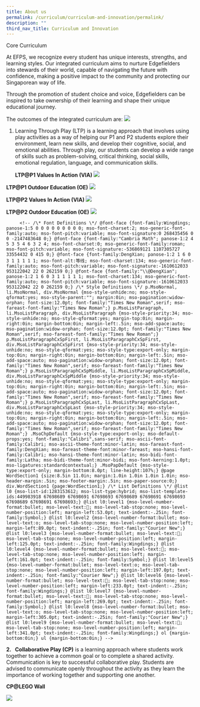 ```yaml
---
title: About us
permalink: /curriculum/curriculum-and-innovation/permalink/
description: ""
third_nav_title: Curriculum and Innovation
---
```

Core Curriculum

At EFPS, we recognize every student has unique interests, strengths, and learning styles.  Our integrated curriculum aims to nurture Edgefielders into&nbsp;stewards of their world, capable of navigating the future with confidence, making a positive impact to the community and protecting our Singaporean way of life.

Through the promotion of student choice and voice, Edgefielders can be inspired to take ownership of their learning and shape their unique educational journey.

The outcomes of the integrated curriculum are:
![](/images/curriculuminnovation1.png)

1.	Learning Through Play (LTP) is a learning approach that involves using play activities as a way of helping our P1 and P2 students explore their environment, learn new skills, and develop their cognitive, social, and emotional abilities.  Through play, our students can develop a wide range of skills such as problem-solving, critical thinking, social skills, emotional regulation, language, and communication skills.

     **LTP@P1 Values In Action (VIA)**
![](/images/curriculuminnovation2.jpg)

  
 **LTP@P1 Outdoor Education (OE)**
 ![](/images/curriculuminnovation%203.png)
 
**LTP@P2 Values In Action (VIA)**
![](/images/curriculuminnovation%204.png)


**LTP@P2 Outdoor Education (OE)**
![](/images/curriculuminnovation%205.png)

         <!-- /\* Font Definitions \*/ @font-face {font-family:Wingdings; panose-1:5 0 0 0 0 0 0 0 0 0; mso-font-charset:2; mso-generic-font-family:auto; mso-font-pitch:variable; mso-font-signature:0 268435456 0 0 -2147483648 0;} @font-face {font-family:"Cambria Math"; panose-1:2 4 5 3 5 4 6 3 2 4; mso-font-charset:0; mso-generic-font-family:roman; mso-font-pitch:variable; mso-font-signature:-536869121 1107305727 33554432 0 415 0;} @font-face {font-family:DengXian; panose-1:2 1 6 0 3 1 1 1 1 1; mso-font-alt:等线; mso-font-charset:134; mso-generic-font-family:auto; mso-font-pitch:variable; mso-font-signature:-1610612033 953122042 22 0 262159 0;} @font-face {font-family:"\\@DengXian"; panose-1:2 1 6 0 3 1 1 1 1 1; mso-font-charset:134; mso-generic-font-family:auto; mso-font-pitch:variable; mso-font-signature:-1610612033 953122042 22 0 262159 0;} /\* Style Definitions \*/ p.MsoNormal, li.MsoNormal, div.MsoNormal {mso-style-unhide:no; mso-style-qformat:yes; mso-style-parent:""; margin:0in; mso-pagination:widow-orphan; font-size:12.0pt; font-family:"Times New Roman",serif; mso-fareast-font-family:"Times New Roman";} p.MsoListParagraph, li.MsoListParagraph, div.MsoListParagraph {mso-style-priority:34; mso-style-unhide:no; mso-style-qformat:yes; margin-top:0in; margin-right:0in; margin-bottom:0in; margin-left:.5in; mso-add-space:auto; mso-pagination:widow-orphan; font-size:12.0pt; font-family:"Times New Roman",serif; mso-fareast-font-family:"Times New Roman";} p.MsoListParagraphCxSpFirst, li.MsoListParagraphCxSpFirst, div.MsoListParagraphCxSpFirst {mso-style-priority:34; mso-style-unhide:no; mso-style-qformat:yes; mso-style-type:export-only; margin-top:0in; margin-right:0in; margin-bottom:0in; margin-left:.5in; mso-add-space:auto; mso-pagination:widow-orphan; font-size:12.0pt; font-family:"Times New Roman",serif; mso-fareast-font-family:"Times New Roman";} p.MsoListParagraphCxSpMiddle, li.MsoListParagraphCxSpMiddle, div.MsoListParagraphCxSpMiddle {mso-style-priority:34; mso-style-unhide:no; mso-style-qformat:yes; mso-style-type:export-only; margin-top:0in; margin-right:0in; margin-bottom:0in; margin-left:.5in; mso-add-space:auto; mso-pagination:widow-orphan; font-size:12.0pt; font-family:"Times New Roman",serif; mso-fareast-font-family:"Times New Roman";} p.MsoListParagraphCxSpLast, li.MsoListParagraphCxSpLast, div.MsoListParagraphCxSpLast {mso-style-priority:34; mso-style-unhide:no; mso-style-qformat:yes; mso-style-type:export-only; margin-top:0in; margin-right:0in; margin-bottom:0in; margin-left:.5in; mso-add-space:auto; mso-pagination:widow-orphan; font-size:12.0pt; font-family:"Times New Roman",serif; mso-fareast-font-family:"Times New Roman";} .MsoChpDefault {mso-style-type:export-only; mso-default-props:yes; font-family:"Calibri",sans-serif; mso-ascii-font-family:Calibri; mso-ascii-theme-font:minor-latin; mso-fareast-font-family:DengXian; mso-fareast-theme-font:minor-fareast; mso-hansi-font-family:Calibri; mso-hansi-theme-font:minor-latin; mso-bidi-font-family:Latha; mso-bidi-theme-font:minor-bidi; mso-font-kerning:1.0pt; mso-ligatures:standardcontextual;} .MsoPapDefault {mso-style-type:export-only; margin-bottom:8.0pt; line-height:107%;} @page WordSection1 {size:8.5in 11.0in; margin:1.0in 1.0in 1.0in 1.0in; mso-header-margin:.5in; mso-footer-margin:.5in; mso-paper-source:0;} div.WordSection1 {page:WordSection1;} /\* List Definitions \*/ @list l0 {mso-list-id:1283153612; mso-list-type:hybrid; mso-list-template-ids:449983918 67698689 67698691 67698693 67698689 67698691 67698693 67698689 67698691 67698693;} @list l0:level1 {mso-level-number-format:bullet; mso-level-text:; mso-level-tab-stop:none; mso-level-number-position:left; margin-left:53.0pt; text-indent:-.25in; font-family:Symbol;} @list l0:level2 {mso-level-number-format:bullet; mso-level-text:o; mso-level-tab-stop:none; mso-level-number-position:left; margin-left:89.0pt; text-indent:-.25in; font-family:"Courier New";} @list l0:level3 {mso-level-number-format:bullet; mso-level-text:; mso-level-tab-stop:none; mso-level-number-position:left; margin-left:125.0pt; text-indent:-.25in; font-family:Wingdings;} @list l0:level4 {mso-level-number-format:bullet; mso-level-text:; mso-level-tab-stop:none; mso-level-number-position:left; margin-left:161.0pt; text-indent:-.25in; font-family:Symbol;} @list l0:level5 {mso-level-number-format:bullet; mso-level-text:o; mso-level-tab-stop:none; mso-level-number-position:left; margin-left:197.0pt; text-indent:-.25in; font-family:"Courier New";} @list l0:level6 {mso-level-number-format:bullet; mso-level-text:; mso-level-tab-stop:none; mso-level-number-position:left; margin-left:233.0pt; text-indent:-.25in; font-family:Wingdings;} @list l0:level7 {mso-level-number-format:bullet; mso-level-text:; mso-level-tab-stop:none; mso-level-number-position:left; margin-left:269.0pt; text-indent:-.25in; font-family:Symbol;} @list l0:level8 {mso-level-number-format:bullet; mso-level-text:o; mso-level-tab-stop:none; mso-level-number-position:left; margin-left:305.0pt; text-indent:-.25in; font-family:"Courier New";} @list l0:level9 {mso-level-number-format:bullet; mso-level-text:; mso-level-tab-stop:none; mso-level-number-position:left; margin-left:341.0pt; text-indent:-.25in; font-family:Wingdings;} ol {margin-bottom:0in;} ul {margin-bottom:0in;} -->

**2.&nbsp;&nbsp; Collaborative Play (CP)** is a learning approach where students work together to achieve a common goal or to complete a shared activity.&nbsp; Communication is key to successful collaborative play. Students are advised to communicate openly throughout the activity as they learn the importance of working together and supporting one another.

**CP@LEGO Wall**

![](/images/curriculuminnovation%206.png)